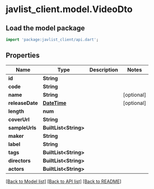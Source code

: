 # javlist_client.model.VideoDto

## Load the model package
```dart
import 'package:javlist_client/api.dart';
```

## Properties
Name | Type | Description | Notes
------------ | ------------- | ------------- | -------------
**id** | **String** |  | 
**code** | **String** |  | 
**name** | **String** |  | [optional] 
**releaseDate** | [**DateTime**](DateTime.md) |  | [optional] 
**length** | **num** |  | 
**coverUrl** | **String** |  | 
**sampleUrls** | **BuiltList&lt;String&gt;** |  | 
**maker** | **String** |  | 
**label** | **String** |  | 
**tags** | **BuiltList&lt;String&gt;** |  | 
**directors** | **BuiltList&lt;String&gt;** |  | 
**actors** | **BuiltList&lt;String&gt;** |  | 

[[Back to Model list]](../README.md#documentation-for-models) [[Back to API list]](../README.md#documentation-for-api-endpoints) [[Back to README]](../README.md)


